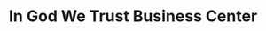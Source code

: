 ---
title: "In God We Trust Business Center"
url: /ganta/in-god-we-trust-business-center/
shop: Elektronik
---
